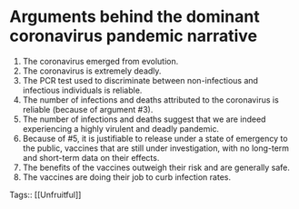 # Arguments behind the dominant coronavirus pandemic narrative

1. The coronavirus emerged from evolution.
2. The coronavirus is extremely deadly.
3. The PCR test used to discriminate between non-infectious and infectious individuals is reliable.
4. The number of infections and deaths attributed to the coronavirus is reliable (because of argument #3).
5. The number of infections and deaths suggest that we are indeed experiencing a highly virulent and deadly pandemic.
6. Because of #5, it is justifiable to release under a state of emergency to the public, vaccines that are still under investigation, with no long-term and short-term data on their effects.
7. The benefits of the vaccines outweigh their risk and are generally safe.
8. The vaccines are doing their job to curb infection rates.

Tags:: [[Unfruitful]]

